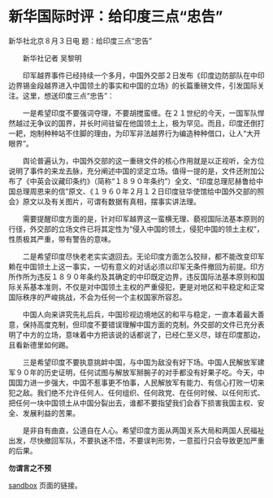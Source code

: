 # 新华国际时评：给印度三点“忠告”

新华社北京８月３日电 题：给印度三点“忠告”

　　新华社记者 吴黎明

　　印军越界事件已经持续一个多月，中国外交部２日发布《印度边防部队在中印边界锡金段越界进入中国领土的事实和中国的立场》的长篇重磅文件，引发国际关注。这里，想送印度三点“忠告”：

　　一是希望印度不要强词夺理，不要胡搅蛮缠。在２１世纪的今天，一国军队悍然越过无争议的国界，并长时间驻留在他国领土上，极为罕见。而且，印度还倒打一耙，炮制种种站不住脚的理由，为印军非法越界行为编造种种借口，让人“大开眼界”。

　　舆论普遍认为，中国外交部的这一重磅文件的核心作用就是以正视听，全方位说明了事件的来龙去脉，充分阐述中国的坚定立场。值得一提的是，文件还附加公布了《中英会议藏印条约》（简称“１８９０年条约”）全文、“印度总理尼赫鲁给中国总理周恩来的信”原文、《１９６０年２月１２日印度驻华使馆给中国外交部的照会》原文以及有关图片，可谓有数据有真相，摆事实讲法理。

　　需要提醒印度方面的是，针对印军越界这一蛮横无理、藐视国际法基本原则的行径，外交部的立场文件已将其定性为“侵入中国的领土，侵犯中国的领土主权”，性质极其严重，带有警告的意味。

　　二是希望印度尽快老老实实退回去。无论印度方面怎么狡辩，都不能改变印军赖在中国领土上这一事实，一切有意义的对话必须以印军无条件撤回为前提。印方所作所为违反１８９０年条约及其确定的中印既定边界，违反国际法基本原则和国际关系基本准则，不仅是对中国领土主权的严重侵犯，更是对地区和平稳定和正常国际秩序的严峻挑战，不会为任何一个主权国家所容忍。

　　中国人向来讲究先礼后兵，中国珍视边境地区的和平与稳定，一直本着最大善意，保持高度克制，但印度不要错误理解中国方面的克制。外交部的文件已充分表明了中方的立场，意味着中方把该说的话都说了，已经仁至义尽，球在印度那边，且看新德里如何踢。

　　三是希望印度不要执意挑衅中国，与中国为敌没有好下场。中国人民解放军建军９０年的历史证明，任何试图与解放军掰腕子的对手都没有好果子吃。今天，中国国力进一步强大，中国不惹事更不怕事，人民解放军有能力、有信心打败一切来犯之敌。我们绝不允许任何人、任何组织、任何政党、在任何时候、以任何形式、把任何一块中国领土从中国分裂出去，谁都不要指望我们会吞下损害我国主权、安全、发展利益的苦果。

　　是非自有曲直，公道自在人心。希望印度方面从两国关系大局和两国人民福祉出发，尽快撤回军队，不要执迷不悟，不要误判形势，一意孤行只会导致更加严重的后果。

**勿谓言之不预**
<p>
<a href="sandbox.html">sandbox</a> 页面的链接。</p>
